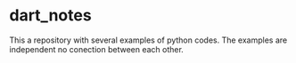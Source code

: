 # dart_notes
This a repository with several examples of python codes. The examples are independent no conection between each other. 
